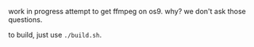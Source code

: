 work in progress attempt to get ffmpeg on os9. why? we don't ask those questions.

to build, just use `./build.sh`.
